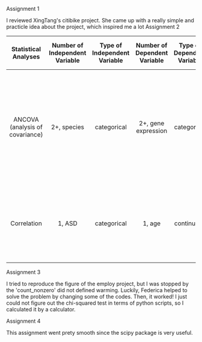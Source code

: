 Assignment 1

I reviewed XingTang's citibike project. She came up with a really simple and practicle idea about the project, which inspired me a lot
Assignment 2

| Statistical Analyses | Number of  Independent Variable | Type of Independent Variable | Number of Dependent Variable | Type of Dependent Variable | Number of Control Variable | Type of Control Variable | Question answered by the Statistic | H0 | p vaule|Link to Paper |
|:-------------:|:---------:|:-----------:|:---------:|:-----------:|:----------:|:--------:|:------------------:|:-------:|:----------:|:-------:|
|ANCOVA (analysis of covariance)| 2+, species | categorical| 2+, gene expression  | categorical |1, age| continuous      | Is ASD associated with an excess of certain human-specific gene expressions during the cortical development?| The proportion of developmental gene expression profiles specific to humans is equal or less the proportion of expression of non-human primates (in the control group)|P < 0.01  |[Disruption of an Evolutionarily Novel Synaptic Expression Pattern in Autism] (http://journals.plos.org/plosbiology/article?id=10.1371/journal.pbio.1002558)| 
|Correlation|1, ASD|categorical|1, age|continuous|NA|NA|Whether disease and control groups have different curves of age-dependent expression changes?|The age-related gene expressions are less likely affecting the disease groups rather than affecting the control group.|P < 0.078|[Disruption of an Evolutionarily Novel Synaptic Expression Pattern in Autism] (http://journals.plos.org/plosbiology/article?id=10.1371/journal.pbio.1002558)|

Assignment 3 

I tried to reproduce the figure of the employ project, but I was stopped by the 'count_nonzero' did not defined warming. Luckily, Federica helped to solve the problem by changing some of the codes. Then, it worked! I just could not figure out the chi-squared test in terms of python scripts, so I calculated it by a calculator.

Assignment 4

This assignment went prety smooth since the scipy package is very useful.
